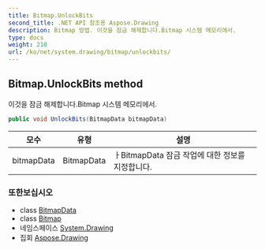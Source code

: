 ```yaml
---
title: Bitmap.UnlockBits
second_title: .NET API 참조용 Aspose.Drawing
description: Bitmap 방법. 이것을 잠금 해제합니다.Bitmap 시스템 메모리에서.
type: docs
weight: 210
url: /ko/net/system.drawing/bitmap/unlockbits/
---
```

## Bitmap.UnlockBits method

이것을 잠금 해제합니다.Bitmap 시스템 메모리에서.

```csharp
public void UnlockBits(BitmapData bitmapData)
```

| 모수 | 유형 | 설명 |
| --- | --- | --- |
| bitmapData | BitmapData | ㅏBitmapData 잠금 작업에 대한 정보를 지정합니다. |

### 또한보십시오

* class [BitmapData](../../../system.drawing.imaging/bitmapdata/)
* class [Bitmap](../)
* 네임스페이스 [System.Drawing](../../bitmap/)
* 집회 [Aspose.Drawing](../../../)


